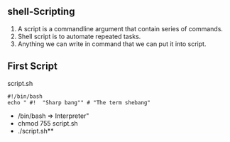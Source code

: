 ## shell-Scripting

1. A script is a commandline argument that contain series of commands.
2. Shell script is to automate repeated tasks.
3. Anything we can write in command that we can put it into script.

## First Script

script.sh

```
#!/bin/bash 
echo " #!  "Sharp bang"" # "The term shebang"
```

- /bin/bash => Interpreter"
- chmod 755 script.sh
- ./script.sh**

